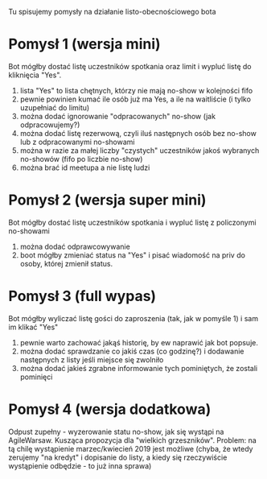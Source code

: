 Tu spisujemy pomysły na działanie listo-obecnościowego bota 

# Pomysł 1 (wersja mini) 
Bot mógłby dostać listę uczestników spotkania oraz limit i wypluć listę do kliknięcia "Yes". 
1. lista "Yes" to lista chętnych, którzy nie mają no-show w kolejności fifo
1. pewnie powinien kumać ile osób już ma Yes, a ile na waitliście (i tylko uzupełniać do limitu) 
1. można dodać ignorowanie "odpracowanych" no-show (jak odpracowujemy?) 
1. można dodać listę rezerwową, czyli iluś następnych osób bez no-show lub z odpracowanymi no-showami 
1. można w razie za małej liczby "czystych" uczestników jakoś wybranych no-showów (fifo po liczbie no-show) 
1. można brać id meetupa a nie listę ludzi

# Pomysł 2 (wersja super mini) 
Bot mógłby dostać listę uczestników spotkania i wypluć listę z policzonymi no-showami 
1. można dodać odprawcowywanie
1. boot mógłby zmieniać status na "Yes" i pisać wiadomość na priv do osoby, której zmienił status.

# Pomysł 3 (full wypas) 
Bot mógłby wyliczać listę gości do zaproszenia (tak, jak w pomyśle 1) i sam im klikać "Yes" 
1. pewnie warto zachować jakąś historię, by ew naprawić jak bot popsuje. 
1. można dodać sprawdzanie co jakiś czas (co godzinę?) i dodawanie następnych z listy jeśli miejsce się zwolniło
1. można dodać jakieś zgrabne informowanie tych pominiętych, że zostali pominięci

# Pomysł 4 (wersja dodatkowa)
Odpust zupełny - wyzerowanie statu no-show, jak się wystąpi na AgileWarsaw. Kusząca propozycja dla "wielkich grzeszników". Problem: na tą chilę wystąpienie marzec/kwiecień 2019 jest możliwe (chyba, że wtedy zerujemy "na kredyt" i dopisanie do listy, a kiedy się rzeczywiście wystąpienie odbędzie - to już inna sprawa)
